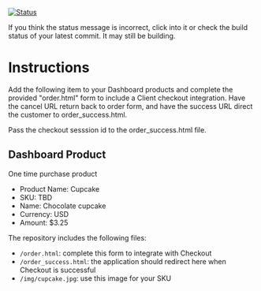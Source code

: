 [![Status](https://img.shields.io/badge/status-SUBMITTABLE%20COMMIT:%20e36d66316541c2acb88e8615b7348c38e5c1df6c-brightgreen.svg)](https://github.com/andremcb/bakery_scaffold_AApE3fQi8zR0pcdo/commit/e36d66316541c2acb88e8615b7348c38e5c1df6c)



















If you think the status message is incorrect, click into it or check the build status of your latest commit. It may still be building.

# Instructions 

Add the following item to your Dashboard products and complete the provided "order.html" form to include a Client checkout integration. Have the cancel URL return back to order form, and have the success URL direct the customer to order_success.html. 

Pass the checkout sesssion id to the order_success.html file.

## Dashboard Product
One time purchase product
* Product Name: Cupcake
* SKU: TBD
* Name: Chocolate cupcake
* Currency: USD
* Amount: $3.25

The repository includes the following files:
* `/order.html`: complete this form to integrate with Checkout
* `/order_success.html`: the application should redirect here when Checkout is successful
* `/img/cupcake.jpg`: use this image for your SKU
